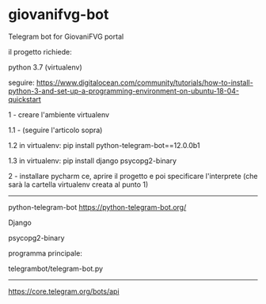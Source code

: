 # giovanifvg-bot
Telegram bot for GiovaniFVG portal


il progetto richiede:

python 3.7 (virtualenv)

seguire:
https://www.digitalocean.com/community/tutorials/how-to-install-python-3-and-set-up-a-programming-environment-on-ubuntu-18-04-quickstart

1 - creare l'ambiente virtualenv 

1.1 - (seguire l'articolo sopra)

1.2 in virtualenv: pip install python-telegram-bot==12.0.0b1 

1.3 in virtualenv: pip install django psycopg2-binary

2 - installare pycharm ce, aprire il progetto e poi specificare l'interprete (che sarà la cartella virtualenv creata al punto 1)
 



***

python-telegram-bot https://python-telegram-bot.org/

Django

psycopg2-binary

programma principale:

telegrambot/telegram-bot.py


***
https://core.telegram.org/bots/api

